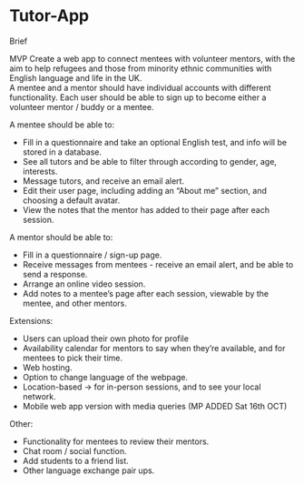 # Tutor-App

Brief

MVP
Create a web app to connect mentees with volunteer mentors, with the aim to help refugees and those from minority ethnic communities with English language and life in the UK.  
A mentee and a mentor should have individual accounts with different functionality.
Each user should be able to sign up to become either a volunteer mentor / buddy or a mentee. 

A mentee should be able to:
- Fill in a questionnaire and take an optional English test, and info will be stored in a database.
- See all tutors and be able to filter through according to gender, age, interests.
- Message tutors, and receive an email alert. 
- Edit their user page, including adding an “About me” section, and choosing a default avatar. 
- View the notes that the mentor has added to their page after each session.

A mentor should be able to:
- Fill in a questionnaire / sign-up page.
- Receive messages from mentees - receive an email alert, and be able to send a response.
- Arrange an online video session.
- Add notes to a mentee’s page after each session, viewable by the mentee, and other mentors. 

Extensions:
- Users can upload their own photo for profile
- Availability calendar for mentors to say when they’re available, and for mentees to pick their time. 
- Web hosting.
- Option to change language of the webpage.
- Location-based → for in-person sessions, and to see your local network.
- Mobile web app version with media queries (MP ADDED Sat 16th OCT)

Other:
- Functionality for mentees to review their mentors.
- Chat room / social function.
- Add students to a friend list.
- Other language exchange pair ups.
